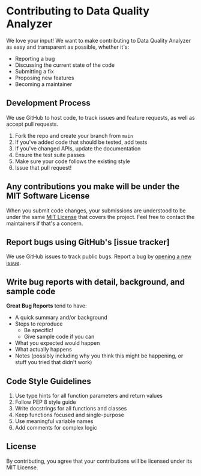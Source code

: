 # Contributing to Data Quality Analyzer

We love your input! We want to make contributing to Data Quality Analyzer as easy and transparent as possible, whether it's:

- Reporting a bug
- Discussing the current state of the code
- Submitting a fix
- Proposing new features
- Becoming a maintainer

## Development Process
We use GitHub to host code, to track issues and feature requests, as well as accept pull requests.

1. Fork the repo and create your branch from `main`
2. If you've added code that should be tested, add tests
3. If you've changed APIs, update the documentation
4. Ensure the test suite passes
5. Make sure your code follows the existing style
6. Issue that pull request!

## Any contributions you make will be under the MIT Software License
When you submit code changes, your submissions are understood to be under the same [MIT License](LICENSE) that covers the project. Feel free to contact the maintainers if that's a concern.

## Report bugs using GitHub's [issue tracker]
We use GitHub issues to track public bugs. Report a bug by [opening a new issue]().

## Write bug reports with detail, background, and sample code

**Great Bug Reports** tend to have:

- A quick summary and/or background
- Steps to reproduce
  - Be specific!
  - Give sample code if you can
- What you expected would happen
- What actually happens
- Notes (possibly including why you think this might be happening, or stuff you tried that didn't work)

## Code Style Guidelines

1. Use type hints for all function parameters and return values
2. Follow PEP 8 style guide
3. Write docstrings for all functions and classes
4. Keep functions focused and single-purpose
5. Use meaningful variable names
6. Add comments for complex logic

## License
By contributing, you agree that your contributions will be licensed under its MIT License.
